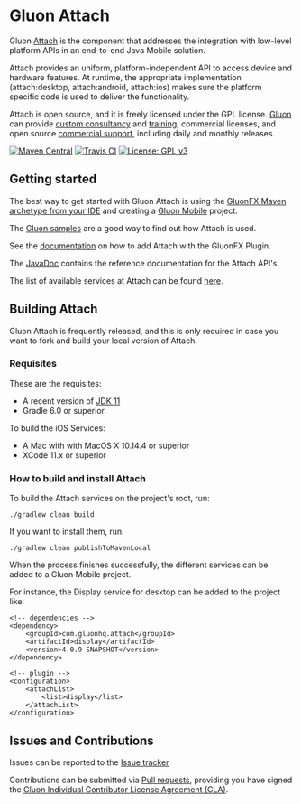 # Gluon Attach #

Gluon [Attach](http://gluonhq.com/products/mobile/attach/) is the component that addresses the integration with low-level platform APIs in an end-to-end Java Mobile solution.

Attach provides an uniform, platform-independent API to access device and hardware features. 
At runtime, the appropriate implementation (attach:desktop, attach:android, attach:ios) makes sure the platform specific code is 
used to deliver the functionality.

Attach is open source, and it is freely licensed under the GPL license.
[Gluon](http://gluonhq.com) can provide [custom consultancy](http://gluonhq.com/services/consulting/) and [training](http://gluonhq.com/services/training/), commercial licenses, and open source [commercial support](http://gluonhq.com/services/commercial-support/), including daily and monthly releases.

[![Maven Central](https://img.shields.io/maven-central/v/com.gluonhq.attach/util)](https://search.maven.org/search?q=g:com.gluonhq.attach%20AND%20a:util)
[![Travis CI](https://api.travis-ci.com/gluonhq/attach.svg?branch=master)](https://travis-ci.com/gluonhq/attach)
[![License: GPL v3](https://img.shields.io/badge/License-GPLv3-blue.svg)](https://www.gnu.org/licenses/gpl-3.0)


## Getting started ##

The best way to get started with Gluon Attach is using the [GluonFX Maven archetype from your IDE](https://github.com/gluonhq/gluonfx-maven-archetypes)
and creating a [Gluon Mobile](http://gluonhq.com/products/mobile) project.

The [Gluon samples](https://github.com/gluonhq/gluon-samples) are a good way to find out how Attach is used.

See the [documentation](https://docs.gluonhq.com/#_attach_with_gluonfx_plugin) on how to add Attach with the GluonFX Plugin.

The [JavaDoc](https://docs.gluonhq.com/attach/javadoc/latest/) contains the reference documentation for the Attach API's.

The list of available services at Attach can be found [here](http://gluonhq.com/products/mobile/attach/).

## Building Attach ##

Gluon Attach is frequently released, and this is only required in case you want to fork and build your local version of Attach.

### Requisites ###

These are the requisites:

* A recent version of [JDK 11](http://jdk.java.net/11/)
* Gradle 6.0 or superior. 

To build the iOS Services:
 
* A Mac with with MacOS X 10.14.4 or superior
* XCode 11.x or superior

### How to build and install Attach ###

To build the Attach services on the project's root, run:

`./gradlew clean build`

If you want to install them, run:

`./gradlew clean publishToMavenLocal`

When the process finishes successfully, the different services can be added to a Gluon Mobile project.

For instance, the Display service for desktop can be added to the project like:

```
<!-- dependencies -->
<dependency>
    <groupId>com.gluonhq.attach</groupId>
    <artifactId>display</artifactId>
    <version>4.0.9-SNAPSHOT</version>
</dependency>

<!-- plugin -->
<configuration>
    <attachList>
        <list>display</list>
    </attachList>
</configuration>
```

## Issues and Contributions ##

Issues can be reported to the [Issue tracker](https://github.com/gluonhq/attach/issues)

Contributions can be submitted via [Pull requests](https://github.com/gluonhq/attach/pulls), 
 providing you have signed the [Gluon Individual Contributor License Agreement (CLA)](https://docs.google.com/forms/d/16aoFTmzs8lZTfiyrEm8YgMqMYaGQl0J8wA0VJE2LCCY).
